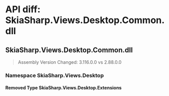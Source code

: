 # API diff: SkiaSharp.Views.Desktop.Common.dll

## SkiaSharp.Views.Desktop.Common.dll

> Assembly Version Changed: 3.116.0.0 vs 2.88.0.0

### Namespace SkiaSharp.Views.Desktop

#### Removed Type SkiaSharp.Views.Desktop.Extensions

